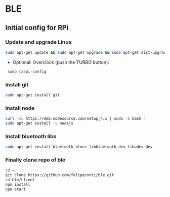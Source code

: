 # BLE

## Initial config for RPi

### Update and upgrade Linux
```sh
sudo apt-get update && sudo apt-get upgrade && sudo apt-get dist-upgrade && sudo apt-get autoremove && sudo apt-get clean
```

 * Optional: Overclock (push the TURBO button):
```sh
 sudo raspi-config
````

### Install git
```sh
sudo apt-get install git
```
### Install node
```sh
curl -sL https://deb.nodesource.com/setup_4.x | sudo -E bash -
sudo apt-get install -y nodejs
```
### Install bluetooth libs
```sh
sudo apt-get install bluetooth bluez libbluetooth-dev libudev-dev
```
### Finally clone repo of ble
```sh
cd ~
git clone https://github.com/felipeconti/ble.git
cd ble/client
npm install
npm start
```
